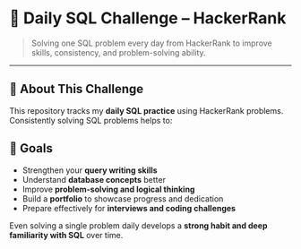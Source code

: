 # 🐘 Daily SQL Challenge – HackerRank

> Solving one SQL problem every day from HackerRank to improve skills, consistency, and problem-solving ability.

---

## 📖 About This Challenge
This repository tracks my **daily SQL practice** using HackerRank problems.  
Consistently solving SQL problems helps to:

## 🎯 Goals
- Strengthen your **query writing skills**  
- Understand **database concepts** better  
- Improve **problem-solving and logical thinking**  
- Build a **portfolio** to showcase progress and dedication  
- Prepare effectively for **interviews and coding challenges**

Even solving a single problem daily develops a **strong habit and deep familiarity with SQL** over time.



